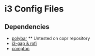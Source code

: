 # i3 Config Files

## Dependencies
* [polybar](https://github.com/jaagr/polybar)
** Untested on copr repository
* [i3-gap & rofi](http://copr-fe.cloud.fedoraproject.org/coprs/gregw/i3desktop/)
* [compton](https://copr.fedorainfracloud.org/coprs/mrbloups/compton/)

